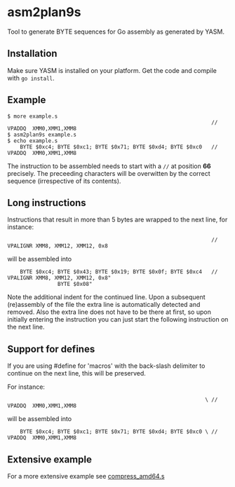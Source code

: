 
asm2plan9s
==========

Tool to generate BYTE sequences for Go assembly as generated by YASM.

Installation
------------

Make sure YASM is installed on your platform. Get the code and compile with `go install`.

Example
-------

```
$ more example.s
                                                                 // VPADDQ  XMM0,XMM1,XMM8
$ asm2plan9s example.s
$ echo example.s
    BYTE $0xc4; BYTE $0xc1; BYTE $0x71; BYTE $0xd4; BYTE $0xc0   // VPADDQ  XMM0,XMM1,XMM8
```

The instruction to be assembled needs to start with a `//` at position **66** precisely. The preceeding characters will be overwitten by the correct sequence (irrespective of its contents).

Long instructions
-----------------

Instructions that result in more than 5 bytes are wrapped to the next line, for instance:

```
                                                                 // VPALIGNR XMM8, XMM12, XMM12, 0x8
```

will be assembled into

```
    BYTE $0xc4; BYTE $0x43; BYTE $0x19; BYTE $0x0f; BYTE $0xc4   // VPALIGNR XMM8, XMM12, XMM12, 0x8"
                BYTE $0x08"
```

Note the additional indent for the continued line. Upon a subsequent (re)assembly of the file the extra line is automatically detected and removed.
Also the extra line does not have to be there at first, so upon initially entering the instruction you can just start the following instruction on the next line.

Support for defines
-------------------

If you are using #define for 'macros' with the back-slash delimiter to continue on the next line, this will be preserved.

For instance:
```
                                                               \ // VPADDQ  XMM0,XMM1,XMM8
```

will be assembled into

```
    BYTE $0xc4; BYTE $0xc1; BYTE $0x71; BYTE $0xd4; BYTE $0xc0 \ // VPADDQ  XMM0,XMM1,XMM8
```

Extensive example
-----------------

For a more extensive example see [compress_amd64.s](https://github.com/minio/blake2b-simd/blob/master/compress_amd64.s)
